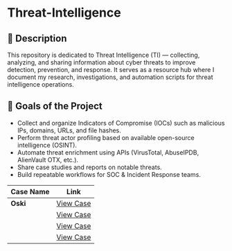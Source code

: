 # Threat-Intelligence
## 📌 Description

This repository is dedicated to Threat Intelligence (TI) — collecting, analyzing, and sharing information about cyber threats to improve detection, prevention, and response. It serves as a resource hub where I document my research, investigations, and automation scripts for threat intelligence operations.

## 🎯 Goals of the Project
- Collect and organize Indicators of Compromise (IOCs) such as malicious IPs, domains, URLs, and file hashes.
- Perform threat actor profiling based on available open-source intelligence (OSINT).
- Automate threat enrichment using APIs (VirusTotal, AbuseIPDB, AlienVault OTX, etc.).
- Share case studies and reports on notable threats.
- Build repeatable workflows for SOC & Incident Response teams.

| Case Name                                   | Link                                  |
| ------------------------------------------- | ------------------------------------- |
| **Oski** | [View Case](cases/phishing-o365.md)   |
|        | [View Case](cases/emotet-analysis.md) |
|        | [View Case](cases/apt29.md)           |
|     | [View Case](cases/lockbit.md)         |
